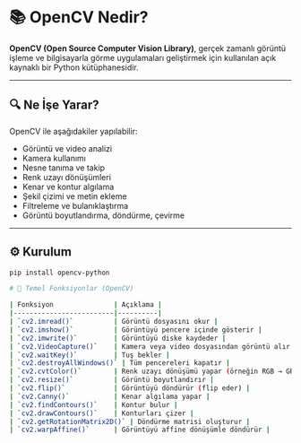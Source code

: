 # 📚 OpenCV Nedir?

**OpenCV (Open Source Computer Vision Library)**, gerçek zamanlı görüntü işleme ve bilgisayarla görme uygulamaları geliştirmek için kullanılan açık kaynaklı bir Python kütüphanesidir.

---

## 🔍 Ne İşe Yarar?

OpenCV ile aşağıdakiler yapılabilir:
- Görüntü ve video analizi
- Kamera kullanımı
- Nesne tanıma ve takip
- Renk uzayı dönüşümleri
- Kenar ve kontur algılama
- Şekil çizimi ve metin ekleme
- Filtreleme ve bulanıklaştırma
- Görüntü boyutlandırma, döndürme, çevirme

---

## ⚙️ Kurulum

```bash
pip install opencv-python

# 🧩 Temel Fonksiyonlar (OpenCV)

| Fonksiyon               | Açıklama |
|-------------------------|----------|
| `cv2.imread()`          | Görüntü dosyasını okur |
| `cv2.imshow()`          | Görüntüyü pencere içinde gösterir |
| `cv2.imwrite()`         | Görüntüyü diske kaydeder |
| `cv2.VideoCapture()`    | Kamera veya video dosyasından görüntü alır |
| `cv2.waitKey()`         | Tuş bekler |
| `cv2.destroyAllWindows()` | Tüm pencereleri kapatır |
| `cv2.cvtColor()`        | Renk uzayı dönüşümü yapar (örneğin RGB → GRAY) |
| `cv2.resize()`          | Görüntü boyutlandırır |
| `cv2.flip()`            | Görüntüyü döndürür (flip eder) |
| `cv2.Canny()`           | Kenar algılama yapar |
| `cv2.findContours()`    | Kontur bulur |
| `cv2.drawContours()`    | Konturları çizer |
| `cv2.getRotationMatrix2D()` | Döndürme matrisi oluşturur |
| `cv2.warpAffine()`      | Görüntüyü affine dönüşümle döndürür |

